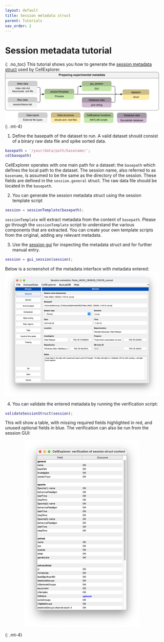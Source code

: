 ```yaml
---
layout: default
title: Session metadata struct
parent: Tutorials
nav_order: 2
---
```

# Session metadata tutorial
{: .no_toc}
This tutorial shows you how to generate the [session metadata struct](https://cellexplorer.org/datastructure/data-structure-and-format/#session-metadata) used by CellExplorer. 
![Flow chart](https://raw.githubusercontent.com/petersenpeter/common_resources/main/images/Flowcharts_Metadata.png){: .mt-4}

1. Define the basepath of the dataset to run. A valid dataset should consist of a binary raw data file and spike sorted data. 
```m
basepath = '/your/data/path/basename/';
cd(basepath)
```
CellExplorer operates with one main path for a dataset: the `basepath` which defines the local path to the dataset. The session name, also referred to as `basename`, is assumed to be the same as the directory of the session. These fields are defined in the `session.general` struct. The raw data file should be located in the `basepath`.

2. You can generate the session metadata struct using the session template script
```m
session = sessionTemplate(basepath);
```
`sessionTemplate` will extract metadata from the content of `basepath`. Please go through the `sessionTemplate` script to understand the various components that are extracted. You can create your own template scripts from the original, adding any relevant metadata. 

3. Use the [session gui](https://cellexplorer.org/interface/gui_session/) for inspecting the metadata struct and for further manual entry.
```m
session = gui_session(session);
```
Below is a screenshot of the metadata interface with metadata entered:
![Metadata interface](https://raw.githubusercontent.com/petersenpeter/common_resources/main/images/gui_session_general.png)

4. You can validate the entered metadata by running the verification script:
```m
validateSessionStruct(session);
```
This will show a table, with missing required fields highlighted in red, and unused optional fields in blue. The verification can also be run from the session GUI:

<p align="center"><img src="https://raw.githubusercontent.com/petersenpeter/common_resources/main/images/verification.png" width="75%"></p>{: .mt-4}
